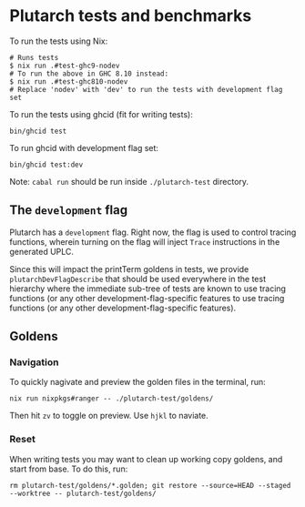 # Plutarch tests and benchmarks

To run the tests using Nix:

```sh-session
# Runs tests
$ nix run .#test-ghc9-nodev
# To run the above in GHC 8.10 instead:
$ nix run .#test-ghc810-nodev
# Replace 'nodev' with 'dev' to run the tests with development flag set
```

To run the tests using ghcid (fit for writing tests):

```sh-session
bin/ghcid test
```

To run ghcid with development flag set:

```sh-session
bin/ghcid test:dev
```

Note: `cabal run` should be run inside `./plutarch-test` directory.

## The `development` flag

Plutarch has a `development` flag. Right now, the flag is used to control tracing functions, wherein turning on the flag will inject `Trace` instructions in the generated UPLC. 

Since this will impact the printTerm goldens in tests, we provide `plutarchDevFlagDescribe` that should be used everywhere in the test hierarchy where the immediate sub-tree of tests are known to use tracing functions (or any other development-flag-specific features to use tracing functions (or any other development-flag-specific features).

## Goldens

### Navigation

To quickly nagivate and preview the golden files in the terminal, run:

```sh-session
nix run nixpkgs#ranger -- ./plutarch-test/goldens/
```

Then hit `zv` to toggle on preview. Use `hjkl` to naviate.

### Reset

When writing tests you may want to clean up working copy goldens, and start from base. To do this, run:

```sh-session
rm plutarch-test/goldens/*.golden; git restore --source=HEAD --staged --worktree -- plutarch-test/goldens/
```